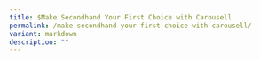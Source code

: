 ```yaml
---
title: $Make Secondhand Your First Choice with Carousell
permalink: /make-secondhand-your-first-choice-with-carousell/
variant: markdown
description: ""
---
```

